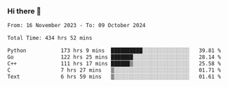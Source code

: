 ### Hi there 👋

<!--
**floyiac/floyiac** is a ✨ _special_ ✨ repository because its `README.md` (this file) appears on your GitHub profile.

Here are some ideas to get you started:

- 🔭 I’m currently working on ...
- 🌱 I’m currently learning ...
- 👯 I’m looking to collaborate on ...
- 🤔 I’m looking for help with ...
- 💬 Ask me about ...
- 📫 How to reach me: ...
- 😄 Pronouns: ...
- ⚡ Fun fact: ...
-->

<!--START_SECTION:waka-->

```txt
From: 16 November 2023 - To: 09 October 2024

Total Time: 434 hrs 52 mins

Python           173 hrs 9 mins  ██████████░░░░░░░░░░░░░░░   39.81 %
Go               122 hrs 25 mins ███████░░░░░░░░░░░░░░░░░░   28.14 %
C++              111 hrs 17 mins ██████▒░░░░░░░░░░░░░░░░░░   25.58 %
C                7 hrs 27 mins   ▒░░░░░░░░░░░░░░░░░░░░░░░░   01.71 %
Text             6 hrs 59 mins   ▒░░░░░░░░░░░░░░░░░░░░░░░░   01.61 %
```

<!--END_SECTION:waka-->
